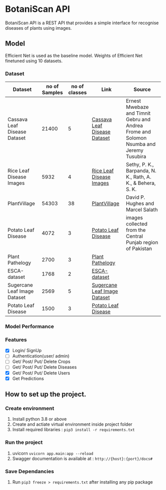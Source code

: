 # BotaniScan API

BotaniScan API is a REST API that provides a simple interface for recognise diseases of plants using images.

## Model

Efficient Net is used as the baseline model. Weights of Efficient Net finetuned using 10 datasets.

### Dataset

| Dataset                      | no of Samples | no of classes | Link                                                                                                 | Source                                                                                  |
| ---------------------------- | ------------- | ------------- | ---------------------------------------------------------------------------------------------------- | --------------------------------------------------------------------------------------- |
| Cassava Leaf Disease Dataset | 21400         | 5             | [Cassava Leaf Disease Dataset](https://tensorflow.google.cn/datasets/catalog/cassava)                | Ernest Mwebaze and Timnit Gebru and Andrea Frome and Solomon Nsumba and Jeremy Tusubira |
| Rice Leaf Disease Images     | 5932          | 4             | [Rice Leaf Disease Images](https://data.mendeley.com/datasets/fwcj7stb8r/1)                          | Sethy, P. K., Barpanda, N. K., Rath, A. K., & Behera, S. K.                             |
| PlantVillage                 | 54303         | 38            | [PlantVillage](https://www.tensorflow.org/datasets/catalog/plant_village)                            | David P. Hughes and Marcel Salath                                                       |
| Potato Leaf Disease          | 4072          | 3             | [Potato Leaf Disease](https://www.mdpi.com/2079-9292/10/17/2064)                                     | images collected from the Central Punjab region of Pakistan                             |
| Plant Pathelogy              | 2700          | 3             | [Plant Pathelogy](https://www.kaggle.com/c/plant-pathology-2020-fgvc7/data)                          |
| ESCA-dataset                 | 1768          | 2             | [ESCA-dataset](https://data.mendeley.com/datasets/89cnxc58kj/1)                                      |                                                                                         |
| Sugercane Leaf Image Dataset | 2569          | 5             | [Sugercane Leaf Image Dataset](https://data.mendeley.com/datasets/9424skmnrk/1)                      |
| Potato Leaf Disease          | 1500          | 3             | [Potato Leaf Disease](https://www.kaggle.com/datasets/muhammadardiputra/potato-leaf-disease-dataset) |                                                                                         |

### Model Performance

### Features

- [x] Login/ SignUp
- [ ] Authentication(user/ admin)
- [ ] Get/ Post/ Put/ Delete Crops
- [ ] Get/ Post/ Put/ Delete Diseases
- [x] Get/ Post/ Put/ Delete Users
- [x] Get Predictions

## How to set up the project.

### Create environment

1. Install python 3.8 or above
2. Create and actiate virtual environment inside project folder
3. Install required libraries : `pip3 install -r requirements.txt`

### Run the project

1. uvicorn `uvicorn app.main:app --reload`
2. Swagger documentation is available at : `http://{host}:{port}/docs#`

### Save Dependancies

1. Run `pip3 freeze > requirements.txt` after installing any pip package
